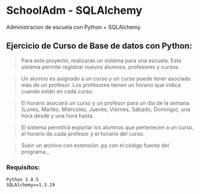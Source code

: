 # SchoolAdm - SQLAlchemy
Administracion de escuela con Python + SQLAlchemy.

## Ejercicio de Curso de Base de datos con Python:

> Para este proyecto, realizarás un sistema para una escuela. Este sistema permite registrar nuevos alumnos, profesores y cursos.

> Un alumno es asignado a un curso y un curso puede tener asociado más de un profesor. Los profesores tienen un horario que indica cuando están en cada curso.

> El horario asociará un curso y un profesor para un día de la semana (Lunes, Martes, Miércoles, Jueves, Viernes, Sábado, Domingo), una hora desde y una hora hasta.

> El sistema permitirá exportar los alumnos que pertenecen a un curso, el horario de cada profesor y el horario del curso.

> Subir un archivo con extensión .py con el código fuente del programa._

### Requisitos:

```
Python 3.8.5
SQLAlchemy==1.3.19
```
